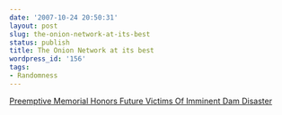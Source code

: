 ```yaml
---
date: '2007-10-24 20:50:31'
layout: post
slug: the-onion-network-at-its-best
status: publish
title: The Onion Network at its best
wordpress_id: '156'
tags:
- Randomness
---
```


  
[Preemptive Memorial Honors Future Victims Of Imminent Dam Disaster](http://www.theonion.com/content/video/preemptive_memorial_honors_future?utm_source=embedded_video)
